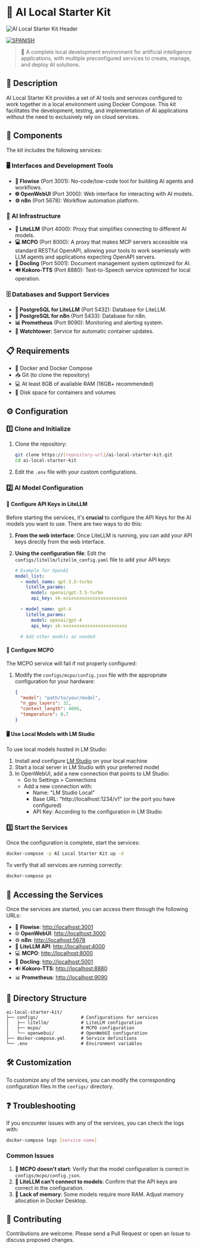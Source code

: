 # 🚀 AI Local Starter Kit

![AI Local Starter Kit Header](header.png)

[![SPANISH](https://img.shields.io/badge/español-100000?style=for-the-badge&logo=languagetool&logoColor=white)](README_ES.md)

> 🌟 A complete local development environment for artificial intelligence applications, with multiple preconfigured services to create, manage, and deploy AI solutions.

## 📝 Description

AI Local Starter Kit provides a set of AI tools and services configured to work together in a local environment using Docker Compose. This kit facilitates the development, testing, and implementation of AI applications without the need to exclusively rely on cloud services.

## 🧩 Components

The kit includes the following services:

### 🖥️ Interfaces and Development Tools

- **🔄 Flowise** (Port 3001): No-code/low-code tool for building AI agents and workflows.
- **🌐 OpenWebUI** (Port 3000): Web interface for interacting with AI models.
- **⚙️ n8n** (Port 5678): Workflow automation platform.

### 🧠 AI Infrastructure

- **🔌 LiteLLM** (Port 4000): Proxy that simplifies connecting to different AI models.
- **💻 MCPO** (Port 8000):  A proxy that makes MCP servers accessible via standard RESTful OpenAPI, allowing your tools to work seamlessly with LLM agents and applications expecting OpenAPI servers.
- **📄 Docling** (Port 5001): Document management system optimized for AI.
- **🔊 Kokoro-TTS** (Port 8880): Text-to-Speech service optimized for local operation.

### 🗄️ Databases and Support Services

- **💾 PostgreSQL for LiteLLM** (Port 5432): Database for LiteLLM.
- **💾 PostgreSQL for n8n** (Port 5433): Database for n8n.
- **📊 Prometheus** (Port 9090): Monitoring and alerting system.
- **🔄 Watchtower**: Service for automatic container updates.

## 📋 Requirements

- 🐳 Docker and Docker Compose
- 📥 Git (to clone the repository)
- 💻 At least 8GB of available RAM (16GB+ recommended)
- 💽 Disk space for containers and volumes

## ⚙️ Configuration

### 1️⃣ Clone and Initialize

1. Clone the repository:
   ```bash
   git clone https://[repository-url]/ai-local-starter-kit.git
   cd ai-local-starter-kit
   ```

2. Edit the `.env` file with your custom configurations.

### 2️⃣ AI Model Configuration

#### 🔑 Configure API Keys in LiteLLM

Before starting the services, it's **crucial** to configure the API Keys for the AI models you want to use. There are two ways to do this:

1. **From the web interface**: Once LiteLLM is running, you can add your API keys directly from the web interface.

2. **Using the configuration file**: Edit the `configs/litellm/litellm_config.yaml` file to add your API keys:
   ```yaml
   # Example for OpenAI
   model_list:
     - model_name: gpt-3.5-turbo
       litellm_params:
         model: openai/gpt-3.5-turbo
         api_key: sk-xxxxxxxxxxxxxxxxxxxxxxxx
   
     - model_name: gpt-4
       litellm_params:
         model: openai/gpt-4
         api_key: sk-xxxxxxxxxxxxxxxxxxxxxxxx
   
     # Add other models as needed
   ```

#### 🔧 Configure MCPO

The MCPO service will fail if not properly configured:

1. Modify the `configs/mcpo/config.json` file with the appropriate configuration for your hardware:
   ```json
   {
     "model": "path/to/your/model",
     "n_gpu_layers": 32,
     "context_length": 4096,
     "temperature": 0.7
   }
   ```

#### 🖥️ Use Local Models with LM Studio

To use local models hosted in LM Studio:

1. Install and configure [LM Studio](https://lmstudio.ai/) on your local machine
2. Start a local server in LM Studio with your preferred model
3. In OpenWebUI, add a new connection that points to LM Studio:
   - Go to Settings > Connections
   - Add a new connection with:
     - Name: "LM Studio Local"
     - Base URL: "http://localhost:1234/v1" (or the port you have configured)
     - API Key: According to the configuration in LM Studio

### 3️⃣ Start the Services

Once the configuration is complete, start the services:

```bash
docker-compose -p AI Local Starter Kit up -d
```

To verify that all services are running correctly:

```bash
docker-compose ps
```

## 🚪 Accessing the Services

Once the services are started, you can access them through the following URLs:

- 🔄 **Flowise**: [http://localhost:3001](http://localhost:3001)
- 🌐 **OpenWebUI**: [http://localhost:3000](http://localhost:3000)
- ⚙️ **n8n**: [http://localhost:5678](http://localhost:5678)
- 🔌 **LiteLLM API**: [http://localhost:4000](http://localhost:4000)
- 💻 **MCPO**: [http://localhost:8000](http://localhost:8000)
- 📄 **Docling**: [http://localhost:5001](http://localhost:5001)
- 🔊 **Kokoro-TTS**: [http://localhost:8880](http://localhost:8880)
- 📊 **Prometheus**: [http://localhost:9090](http://localhost:9090)

## 📂 Directory Structure

```
ai-local-starter-kit/
├── configs/                # Configurations for services
│   ├── litellm/            # LiteLLM configuration
│   ├── mcpo/               # MCPO configuration
│   └── openwebui/          # OpenWebUI configuration
├── docker-compose.yml      # Service definitions
└── .env                    # Environment variables
```

## 🛠️ Customization

To customize any of the services, you can modify the corresponding configuration files in the `configs/` directory.

## ❓ Troubleshooting

If you encounter issues with any of the services, you can check the logs with:

```bash
docker-compose logs [service-name]
```

### Common Issues

1. **🔴 MCPO doesn't start**: Verify that the model configuration is correct in `configs/mcpo/config.json`.
2. **🔴 LiteLLM can't connect to models**: Confirm that the API keys are correct in the configuration.
3. **🔴 Lack of memory**: Some models require more RAM. Adjust memory allocation in Docker Desktop.

## 👥 Contributing

Contributions are welcome. Please send a Pull Request or open an Issue to discuss proposed changes.
